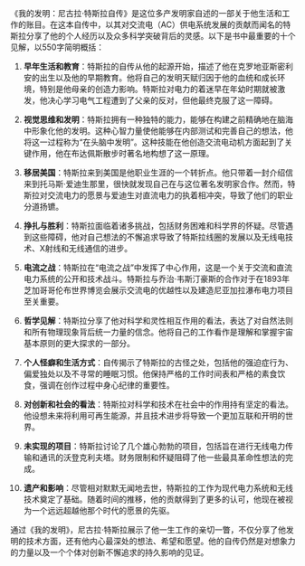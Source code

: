 《我的发明：尼古拉·特斯拉自传》是这位多产发明家自述的一部关于他生活和工作的账目。在这本自传中，以其对交流电（AC）供电系统发展的贡献而闻名的特斯拉分享了他的个人经历以及众多科学突破背后的灵感。以下是书中最重要的十个见解，以550字简明概括：

1. **早年生活和教育**：特斯拉的自传从他的起源开始，描述了他在克罗地亚斯密利安的出生以及他的早期教育。他将自己的发明天赋归因于他的血统和成长环境，特别是他母亲的创造力影响。特斯拉对电力的着迷早在年幼时期就被激发，他决心学习电气工程遭到了父亲的反对，但他最终克服了这一障碍。

2. **视觉思维和发明**：特斯拉拥有一种独特的能力，能够在构建之前精确地在脑海中形象化他的发明。这种心智力量使他能够在内部测试和完善自己的想法，他将这一过程称为“在头脑中发明”。这种技能在他创造交流电动机方面起到了关键作用，他在布达佩斯散步时著名地构想了这一原理。

3. **移居美国**：特斯拉来到美国是他职业生涯的一个转折点。他只带着一封介绍信来到托马斯·爱迪生那里，很快就发现自己在与这位著名发明家合作。然而，特斯拉对交流电力的愿景与爱迪生对直流电力的执着相冲突，导致了他们的职业分道扬镳。

4. **挣扎与胜利**：特斯拉面临着诸多挑战，包括财务困难和科学界的怀疑。尽管遇到这些障碍，他对自己想法的不懈追求导致了特斯拉线圈的发展以及无线电技术、X射线和无线通信的进步。

5. **电流之战**：特斯拉在“电流之战”中发挥了中心作用，这是一个关于交流和直流电力系统的公开和技术战斗。特斯拉与乔治·韦斯汀豪斯的合作对于在1893年芝加哥哥伦布世界博览会展示交流电的优越性以及建造尼亚加拉瀑布电力项目至关重要。

6. **哲学见解**：特斯拉分享了他对科学和灵性相互作用的看法，表达了对自然法则和所有物理现象背后统一力量的信念。他将自己的工作看作是理解和掌握宇宙基本原则的更大探求的一部分。

7. **个人怪癖和生活方式**：自传揭示了特斯拉的古怪之处，包括他的强迫症行为、偏爱独处以及不寻常的睡眠习惯。他保持严格的工作时间表和严格的素食饮食，强调在创作过程中身心纪律的重要性。

8. **对创新和社会的看法**：特斯拉对科学和技术在社会中的作用持有坚定的看法。他设想未来将利用可再生能源，并且技术进步将导致一个更加互联和开明的世界。

9. **未实现的项目**：特斯拉讨论了几个雄心勃勃的项目，包括旨在进行无线电力传输和通讯的沃登克利夫塔。财务限制和怀疑阻碍了他一些最具革命性想法的完成。

10. **遗产和影响**：尽管相对默默无闻地去世，特斯拉的工作为现代电力系统和无线技术奠定了基础。随着时间的推移，他的贡献得到了更多的认可，他现在被视为一个远远超越他那个时代的愿景的先驱。

通过《我的发明》，尼古拉·特斯拉展示了他一生工作的亲切一瞥，不仅分享了他发明的技术方面，还有他内心最深处的想法、希望和愿望。他的自传仍然是对想象力的力量以及一个个体对创新不懈追求的持久影响的见证。